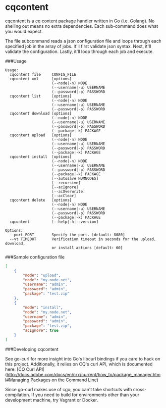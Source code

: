 cqcontent
=========

cqcontent is a cq content package handler written in Go (i.e. Golang). No shelling out
means no extra dependencies. Each sub-command does what you would expect. 

The file subcommand reads a json configuration file and loops through each specified job 
in the array of jobs. It'll first validate json syntax. Next, it'll validate the configuration. 
Lastly, it'll loop through each job and execute. 

###Usage
```
Usage:
  cqcontent file     CONFIG_FILE
  cqcontent xml      [options]
                     (--node|-n) NODE
                     (--username|-u) USERNAME
                     (--password|-p) PASSWORD
  cqcontent list     [options]
                     (--node|-n) NODE
                     (--username|-u) USERNAME
                     (--password|-p) PASSWORD
  cqcontent download [options]
                     (--node|-n) NODE
                     (--username|-u) USERNAME
                     (--password|-p) PASSWORD
                     (--package|-k) PACKAGE
  cqcontent upload   [options]
                     (--node|-n) NODE
                     (--username|-u) USERNAME
                     (--password|-p) PASSWORD
                     (--package|-k) PACKAGE
  cqcontent install  [options]
                     (--node|-n) NODE
                     (--username|-u) USERNAME
                     (--password|-p) PASSWORD
                     (--package|-k) PACKAGE
                     [--autosave NUMNODES]
                     [--recursive]
                     [--acIgnore]
                     [--acOverwrite]
                     [--acClear]
  cqcontent delete   [options]
                     (--node|-n) NODE
                     (--username|-u) USERNAME
                     (--password|-p) PASSWORD
                     (--package|-k) PACKAGE
  cqcontent          [--help|-h|--version]

Options:
  --port PORT        Specify the port. [default: 8080]
  --vt TIMEOUT       Verification timeout in seconds for the upload, download, 
                     or install actions [default: 60]
```
###Sample configuration file
```json
[
    {
        "mode": "upload",
        "node": "my.node.net",
        "username": "admin",
        "password": "admin",
        "package": "test.zip"
    },
    {
        "mode": "install",
        "node": "my.node.net",
        "username": "admin",
        "password": "admin",
        "package": "test.zip",
        "acIgnore": true
    }
]
```

###Developing cqcontent

See go-curl for more insight into Go's libcurl bindings if
you care to hack on this project. Additionally, it relies on CQ's 
curl API, which is documented here: [CQ Curl API](http://docs.adobe.com/docs/en/crx/current/how_to/package_manager.html#Managing Packages on the Command Line)

Since go-curl makes use of cgo, you can't take shortcuts with cross-compilation. If you
need to build for environments other than your development machine, try Vagrant or Docker. 
